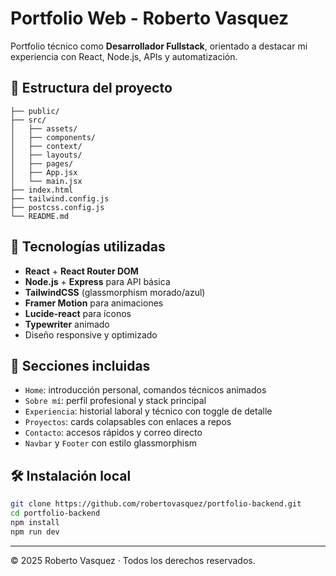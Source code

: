 # Portfolio Web - Roberto Vasquez

Portfolio técnico como **Desarrollador Fullstack**, orientado a destacar mi experiencia con React, Node.js, APIs y automatización.

## 📁 Estructura del proyecto

```
├── public/
├── src/
│   ├── assets/
│   ├── components/
│   ├── context/
│   ├── layouts/
│   ├── pages/
│   ├── App.jsx
│   └── main.jsx
├── index.html
├── tailwind.config.js
├── postcss.config.js
└── README.md
```

## 🚀 Tecnologías utilizadas

- **React** + **React Router DOM**
- **Node.js** + **Express** para API básica
- **TailwindCSS** (glassmorphism morado/azul)
- **Framer Motion** para animaciones
- **Lucide-react** para íconos
- **Typewriter** animado
- Diseño responsive y optimizado

## 🧩 Secciones incluidas

- `Home`: introducción personal, comandos técnicos animados
- `Sobre mí`: perfil profesional y stack principal
- `Experiencia`: historial laboral y técnico con toggle de detalle
- `Proyectos`: cards colapsables con enlaces a repos
- `Contacto`: accesos rápidos y correo directo
- `Navbar` y `Footer` con estilo glassmorphism

## 🛠 Instalación local

```bash
git clone https://github.com/robertovasquez/portfolio-backend.git
cd portfolio-backend
npm install
npm run dev
```

---

© 2025 Roberto Vasquez · Todos los derechos reservados.
